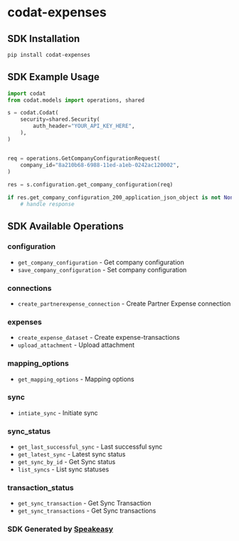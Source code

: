 # codat-expenses

<!-- Start SDK Installation -->
## SDK Installation

```bash
pip install codat-expenses
```
<!-- End SDK Installation -->

## SDK Example Usage
<!-- Start SDK Example Usage -->
```python
import codat
from codat.models import operations, shared

s = codat.Codat(
    security=shared.Security(
        auth_header="YOUR_API_KEY_HERE",
    ),
)


req = operations.GetCompanyConfigurationRequest(
    company_id="8a210b68-6988-11ed-a1eb-0242ac120002",
)
    
res = s.configuration.get_company_configuration(req)

if res.get_company_configuration_200_application_json_object is not None:
    # handle response
```
<!-- End SDK Example Usage -->

<!-- Start SDK Available Operations -->
## SDK Available Operations


### configuration

* `get_company_configuration` - Get company configuration
* `save_company_configuration` - Set company configuration

### connections

* `create_partnerexpense_connection` - Create Partner Expense connection

### expenses

* `create_expense_dataset` - Create expense-transactions
* `upload_attachment` - Upload attachment

### mapping_options

* `get_mapping_options` - Mapping options

### sync

* `intiate_sync` - Initiate sync

### sync_status

* `get_last_successful_sync` - Last successful sync
* `get_latest_sync` - Latest sync status
* `get_sync_by_id` - Get Sync status
* `list_syncs` - List sync statuses

### transaction_status

* `get_sync_transaction` - Get Sync Transaction
* `get_sync_transactions` - Get Sync transactions
<!-- End SDK Available Operations -->

### SDK Generated by [Speakeasy](https://docs.speakeasyapi.dev/docs/using-speakeasy/client-sdks)
